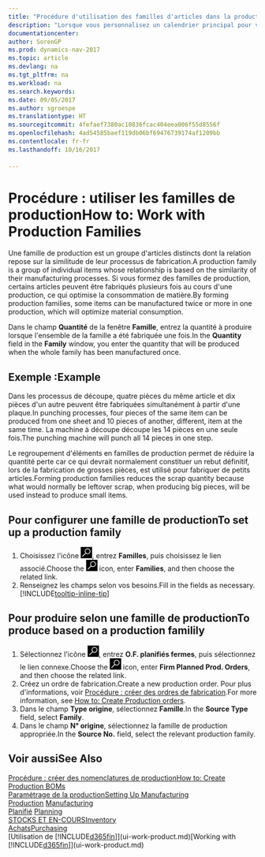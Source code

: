 ```yaml
---
title: "Procédure d'utilisation des familles d'articles dans la production"
description: "Lorsque vous personnalisez un calendrier principal pour votre société ou pour l'un de ses partenaires commerciaux, votre tâche consiste essentiellement à modifier le statut des jours ouvrés et chômés."
documentationcenter: 
author: SorenGP
ms.prod: dynamics-nav-2017
ms.topic: article
ms.devlang: na
ms.tgt_pltfrm: na
ms.workload: na
ms.search.keywords: 
ms.date: 09/05/2017
ms.author: sgroespe
ms.translationtype: HT
ms.sourcegitcommit: 4fefaef7380ac10836fcac404eea006f55d8556f
ms.openlocfilehash: 4ad54585baef119db06bf69476739174af1209bb
ms.contentlocale: fr-fr
ms.lasthandoff: 10/16/2017

---
```

# <a name="how-to-work-with-production-families"></a><span data-ttu-id="ed9e0-103">Procédure : utiliser les familles de production</span><span class="sxs-lookup"><span data-stu-id="ed9e0-103">How to: Work with Production Families</span></span>
<span data-ttu-id="ed9e0-104">Une famille de production est un groupe d'articles distincts dont la relation repose sur la similitude de leur processus de fabrication.</span><span class="sxs-lookup"><span data-stu-id="ed9e0-104">A production family is a group of individual items whose relationship is based on the similarity of their manufacturing processes.</span></span> <span data-ttu-id="ed9e0-105">Si vous formez des familles de production, certains articles peuvent être fabriqués plusieurs fois au cours d'une production, ce qui optimise la consommation de matière.</span><span class="sxs-lookup"><span data-stu-id="ed9e0-105">By forming production families, some items can be manufactured twice or more in one production, which will optimize material consumption.</span></span>

<span data-ttu-id="ed9e0-106">Dans le champ **Quantité** de la fenêtre **Famille**, entrez la quantité à produire lorsque l'ensemble de la famille a été fabriquée une fois.</span><span class="sxs-lookup"><span data-stu-id="ed9e0-106">In the **Quantity** field in the **Family** window, you enter the quantity that will be produced when the whole family has been manufactured once.</span></span>

## <a name="example"></a><span data-ttu-id="ed9e0-107">Exemple :</span><span class="sxs-lookup"><span data-stu-id="ed9e0-107">Example</span></span>
<span data-ttu-id="ed9e0-108">Dans les processus de découpe, quatre pièces du même article et dix pièces d'un autre peuvent être fabriquées simultanément à partir d'une plaque.</span><span class="sxs-lookup"><span data-stu-id="ed9e0-108">In punching processes, four pieces of the same item can be produced from one sheet and 10 pieces of another, different, item at the same time.</span></span> <span data-ttu-id="ed9e0-109">La machine à découpe découpe les 14 pièces en une seule fois.</span><span class="sxs-lookup"><span data-stu-id="ed9e0-109">The punching machine will punch all 14 pieces in one step.</span></span>

<span data-ttu-id="ed9e0-110">Le regroupement d'éléments en familles de production permet de réduire la quantité perte car ce qui devrait normalement constituer un rebut définitif, lors de la fabrication de grosses pièces, est utilisé pour fabriquer de petits articles.</span><span class="sxs-lookup"><span data-stu-id="ed9e0-110">Forming production families reduces the scrap quantity because what would normally be leftover scrap, when producing big pieces, will be used instead to produce small items.</span></span>

## <a name="to-set-up-a-production-family"></a><span data-ttu-id="ed9e0-111">Pour configurer une famille de production</span><span class="sxs-lookup"><span data-stu-id="ed9e0-111">To set up a production family</span></span>
1. <span data-ttu-id="ed9e0-112">Choisissez l'icône ![Page ou état pour la recherche](media/ui-search/search_small.png "Page ou état pour la recherche"), entrez **Familles**, puis choisissez le lien associé.</span><span class="sxs-lookup"><span data-stu-id="ed9e0-112">Choose the ![Search for Page or Report](media/ui-search/search_small.png "Search for Page or Report icon") icon, enter **Families**, and then choose the related link.</span></span>
2. <span data-ttu-id="ed9e0-113">Renseignez les champs selon vos besoins.</span><span class="sxs-lookup"><span data-stu-id="ed9e0-113">Fill in the fields as necessary.</span></span> [!INCLUDE[tooltip-inline-tip](includes/tooltip-inline-tip_md.md)]

## <a name="to-produce-based-on-a-production-familily"></a><span data-ttu-id="ed9e0-114">Pour produire selon une famille de production</span><span class="sxs-lookup"><span data-stu-id="ed9e0-114">To produce based on a production familily</span></span>
1. <span data-ttu-id="ed9e0-115">Sélectionnez l'icône ![Page ou état pour la recherche](media/ui-search/search_small.png "Page ou état pour la recherche"), entrez **O.F. planifiés fermes**, puis sélectionnez le lien connexe.</span><span class="sxs-lookup"><span data-stu-id="ed9e0-115">Choose the ![Search for Page or Report](media/ui-search/search_small.png "Search for Page or Report icon") icon, enter **Firm Planned Prod. Orders**, and then choose the related link.</span></span>
2. <span data-ttu-id="ed9e0-116">Créez un ordre de fabrication.</span><span class="sxs-lookup"><span data-stu-id="ed9e0-116">Create a new production order.</span></span> <span data-ttu-id="ed9e0-117">Pour plus d'informations, voir [Procédure : créer des ordres de fabrication](production-how-to-create-production-orders.md).</span><span class="sxs-lookup"><span data-stu-id="ed9e0-117">For more information, see [How to: Create Production orders](production-how-to-create-production-orders.md).</span></span>
3. <span data-ttu-id="ed9e0-118">Dans le champ **Type origine**, sélectionnez **Famille**.</span><span class="sxs-lookup"><span data-stu-id="ed9e0-118">In the **Source Type** field, select **Family**.</span></span>  
4. <span data-ttu-id="ed9e0-119">Dans le champ **N° origine**, sélectionnez la famille de production appropriée.</span><span class="sxs-lookup"><span data-stu-id="ed9e0-119">In the **Source No.** field, select the relevant production family.</span></span>

## <a name="see-also"></a><span data-ttu-id="ed9e0-120">Voir aussi</span><span class="sxs-lookup"><span data-stu-id="ed9e0-120">See Also</span></span>
[<span data-ttu-id="ed9e0-121">Procédure : créer des nomenclatures de production</span><span class="sxs-lookup"><span data-stu-id="ed9e0-121">How to: Create Production BOMs</span></span>](production-how-to-create-production-boms.md)  
[<span data-ttu-id="ed9e0-122">Paramétrage de la production</span><span class="sxs-lookup"><span data-stu-id="ed9e0-122">Setting Up Manufacturing</span></span>](production-configure-production-processes.md)  
<span data-ttu-id="ed9e0-123">[Production](production-manage-manufacturing.md)  </span><span class="sxs-lookup"><span data-stu-id="ed9e0-123">[Manufacturing](production-manage-manufacturing.md)  </span></span>  
<span data-ttu-id="ed9e0-124">[Planifié](production-planning.md) </span><span class="sxs-lookup"><span data-stu-id="ed9e0-124">[Planning](production-planning.md) </span></span>  
[<span data-ttu-id="ed9e0-125">STOCKS ET EN-COURS</span><span class="sxs-lookup"><span data-stu-id="ed9e0-125">Inventory</span></span>](inventory-manage-inventory.md)  
[<span data-ttu-id="ed9e0-126">Achats</span><span class="sxs-lookup"><span data-stu-id="ed9e0-126">Purchasing</span></span>](purchasing-manage-purchasing.md)  
<span data-ttu-id="ed9e0-127">[Utilisation de [!INCLUDE[d365fin](includes/d365fin_md.md)]](ui-work-product.md)</span><span class="sxs-lookup"><span data-stu-id="ed9e0-127">[Working with [!INCLUDE[d365fin](includes/d365fin_md.md)]](ui-work-product.md)</span></span>

